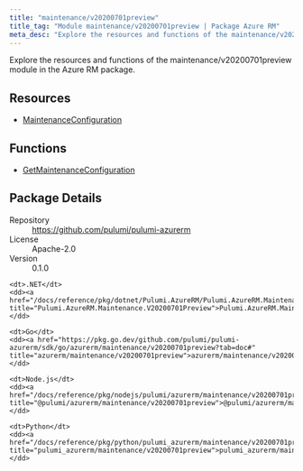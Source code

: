 ```yaml
---
title: "maintenance/v20200701preview"
title_tag: "Module maintenance/v20200701preview | Package Azure RM"
meta_desc: "Explore the resources and functions of the maintenance/v20200701preview module in the Azure RM package."
---
```


<!-- WARNING: this file was generated by Pulumi Docs Generator. -->
<!-- Do not edit by hand unless you're certain you know what you are doing! -->

Explore the resources and functions of the maintenance/v20200701preview module in the Azure RM package.

<h2 id="resources">Resources</h2>
<ul class="api">
    <li><a href="maintenanceconfiguration" title="MaintenanceConfiguration"><span class="symbol resource"></span>MaintenanceConfiguration</a></li>
</ul>

<h2 id="functions">Functions</h2>
<ul class="api">
    <li><a href="getmaintenanceconfiguration" title="GetMaintenanceConfiguration"><span class="symbol function"></span>GetMaintenanceConfiguration</a></li>
</ul>

<h2 id="package-details">Package Details</h2>
<dl class="package-details">
	<dt>Repository</dt>
	<dd><a href="https://github.com/pulumi/pulumi-azurerm">https://github.com/pulumi/pulumi-azurerm</a></dd>
	<dt>License</dt>
	<dd>Apache-2.0</dd>
	<dt>Version</dt>
	<dd>0.1.0</dd>
</dl>



<dl class="tabular">

    <dt>.NET</dt>
    <dd><a href="/docs/reference/pkg/dotnet/Pulumi.AzureRM/Pulumi.AzureRM.Maintenance.V20200701Preview.html" title="Pulumi.AzureRM.Maintenance.V20200701Preview">Pulumi.AzureRM.Maintenance.V20200701Preview</a></dd>

    <dt>Go</dt>
    <dd><a href="https://pkg.go.dev/github.com/pulumi/pulumi-azurerm/sdk/go/azurerm/maintenance/v20200701preview?tab=doc#" title="azurerm/maintenance/v20200701preview">azurerm/maintenance/v20200701preview</a></dd>

    <dt>Node.js</dt>
    <dd><a href="/docs/reference/pkg/nodejs/pulumi/azurerm/maintenance/v20200701preview/#" title="@pulumi/azurerm/maintenance/v20200701preview">@pulumi/azurerm/maintenance/v20200701preview</a></dd>

    <dt>Python</dt>
    <dd><a href="/docs/reference/pkg/python/pulumi_azurerm/maintenance/v20200701preview" title="pulumi_azurerm/maintenance/v20200701preview">pulumi_azurerm/maintenance/v20200701preview</a></dd>

</dl>


